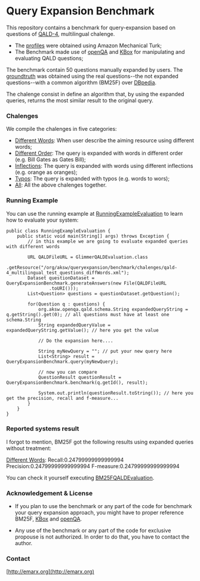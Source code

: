 # Query Expansion Benchmark

This repository contains a benchmark for query-expansion based on questions of [QALD-4](https://github.com/AKSW/query-expansion-benchmark/blob/master/expansion.benchmark/src/main/resources/org/aksw/queryexpansion/benchmark/qald/qald-4_multilingual_test_questions.xml), multilingual chalenge.

- The [profiles](https://github.com/AKSW/query-expansion-benchmark/tree/master/expansion.benchmark/src/main/resources/org/aksw/queryexpansion/benchmark/profiles) were obtained using Amazon Mechanical Turk;
- The Benchmark made use of [openQA](http://openqa.aksw.org) and [KBox](http://github.com/aksw/KBox) for manipulating and evaluating QALD questions;

The benchmark contain 50 questions manually expanded by users.
The [groundtruth](https://github.com/AKSW/query-expansion-benchmark/tree/master/expansion.benchmark/src/main/resources/org/aksw/queryexpansion/benchmark/groundtruth) was obtained using the real questions--the not expanded questions--with a common algorithm (BM25F) over [DBpedia](http://dbpedia.org).

The chalenge consist in define an algorithm that, by using the expanded queries, returns the most similar result to the original query.

### Chalenges

We compile the chalenges in five categories:

- [Different Words](https://github.com/AKSW/query-expansion-benchmark/blob/master/expansion.benchmark/src/main/resources/org/aksw/queryexpansion/benchmark/chalenges/qald-4_multilingual_test_questions_diffWords.xml): When user describe the aiming resource using different words;
- [Different Order](https://github.com/AKSW/query-expansion-benchmark/blob/master/expansion.benchmark/src/main/resources/org/aksw/queryexpansion/benchmark/chalenges/qald-4_multilingual_test_questions_diffOrder.xml): The query is expanded with words in different order (e.g. Bill Gates as Gates Bill);
- [Inflections](https://github.com/AKSW/query-expansion-benchmark/blob/master/expansion.benchmark/src/main/resources/org/aksw/queryexpansion/benchmark/chalenges/qald-4_multilingual_test_questions_withInflec.xml): The query is expanded with words using different inflections (e.g. orange as oranges);
- [Typos](https://github.com/AKSW/query-expansion-benchmark/blob/master/expansion.benchmark/src/main/resources/org/aksw/queryexpansion/benchmark/chalenges/qald-4_multilingual_test_questions_withTypos.xml): The query is expanded with typos (e.g. words to wors);
- [All](https://github.com/AKSW/query-expansion-benchmark/blob/master/expansion.benchmark/src/main/resources/org/aksw/queryexpansion/benchmark/chalenges/qald-4_multilingual_test_questions_all.xml): All the above chalenges together.

### Running Example

You can use the running example at [RunningExampleEvaluation](https://github.com/AKSW/query-expansion-benchmark/tree/master/expansion.benchmark/src/main/java/org/aksw/queryexpansion/benchmark/answergeneration/example) to learn how to evaluate your system:

```
public class RunningExampleEvaluation {
	public static void main(String[] args) throws Exception {
		// in this example we are going to evaluate expanded queries with different words
		
		URL QALDFileURL = GlimmerQALDEvaluation.class
				.getResource("/org/aksw/queryexpansion/benchmark/chalenges/qald-4_multilingual_test_questions_diffWords.xml");
		Dataset questionDataset = QueryExpansionBenchmark.generateAnswers(new File(QALDFileURL
				.toURI()));
		List<Question> questions = questionDataset.getQuestion();
		
		for(Question q : questions) {
			org.aksw.openqa.qald.schema.String expandedQueryString = q.getString().get(0); // all questions must have at least one schema.String
			String expandedQueryValue = expandedQueryString.getValue(); // here you get the value
			
			// Do the expansion here....
			
			String myNewQuery = ""; // put your new query here
			List<String> result = QueryExpansionBenchmark.query(myNewQuery); 
			
			// now you can compare
			QuestionResult questionResult = QueryExpansionBenchmark.benchmark(q.getId(), result);
			
			System.out.println(questionResult.toString()); // here you get the precision, recall and f-measure...
		}		
	}
}
```

### Reported systems result

I forgot to mention, BM25F got the following results using expanded queries without treatment:

[Different Words](https://github.com/AKSW/query-expansion-benchmark/blob/master/expansion.benchmark/src/main/resources/org/aksw/queryexpansion/benchmark/chalenges/qald-4_multilingual_test_questions_diffWords.xml): Recall:0.24799999999999994 Precision:0.24799999999999994 F-measure:0.24799999999999994

You can check it yourself executing [BM25FQALDEvaluation](https://github.com/AKSW/query-expansion-benchmark/blob/master/expansion.benchmark/src/main/java/org/aksw/queryexpansion/benchmark/answergeneration/BM25FQALDEvaluation.java).

### Acknowledgement & License

- If you plan to use the benchmark or any part of the code for benchmark your query expansion approach, you might have to proper reference BM25F, [KBox](http://github.com/aksw/KBox) and [openQA](http://openqa.aksw.org).

- Any use of the benchmark or any part of the code for exclusive propouse is not authorized.
In order to do that, you have to contact the author.

### Contact

[http://emarx.org](http://emarx.org)
